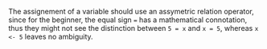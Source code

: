 The assignement of a variable should use an assymetric relation operator, since for the beginner, the equal sign `=` has a mathematical connotation, thus they might not see the distinction between `5 = x` and `x = 5`, whereas `x <- 5` leaves no ambiguity.

